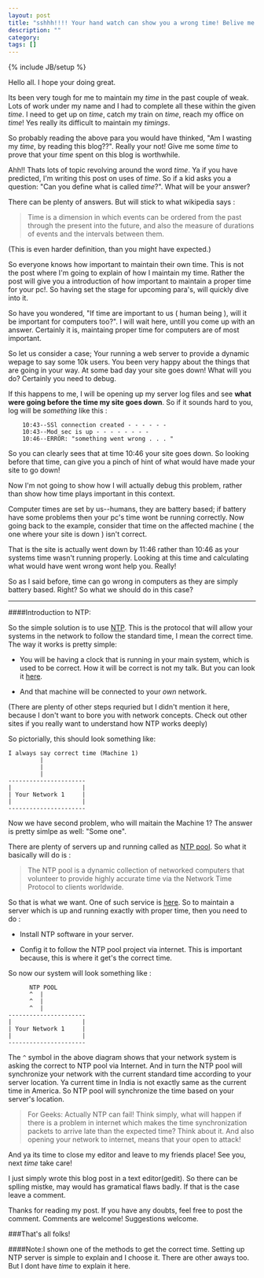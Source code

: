 ```yaml
---
layout: post
title: "sshhh!!!! Your hand watch can show you a wrong time! Belive me!"
description: ""
category: 
tags: []
---
```

{% include JB/setup %}

Hello all. I hope your doing great. 

Its been very tough for me to maintain my *time* in the past couple of weak. Lots of work under my name and I had to complete
all these within the given *time*. I need to get up on *time*, catch my train on *time*, reach my office on *time*! Yes really its difficult to maintain my *timings*.

So probably reading the above para you would have thinked, "Am I wasting my *time*, by reading this blog??". Really your not! 
Give me some *time* to prove that your *time* spent on this blog is worthwhile. 

Ahh!! Thats lots of topic revolving around the word *time*. Ya if you have predicted, I'm writing this post on uses of *time*. So if a kid asks you a question: "Can you define what is called *time*?". What will be your answer? 

There can be plenty of answers. But will stick to what wikipedia says :

>Time is a dimension in which events can be ordered from the past through the present into the future, and also the measure of durations of events and the intervals between them.

(This is even harder definition, than you might have expected.)


So everyone knows how important to maintain their own time. This is not the post where I'm going to explain of how I maintain my time. Rather the post will give you a introduction of how important to maintain a proper time for your pc!. So having set the stage for upcoming para's, will quickly dive into it.


So have you wondered, "If time are important to us ( human being ), will it be important for computers too?". I will wait here, untill you come up with an answer. Certainly it is, maintaing proper time for computers are of most important. 

So let us consider a case; Your running a web server to provide a dynamic wepage to say some 10k users. You been very happy about the things that are going in your way. At some bad day your site goes down! What will you do? Certainly you need to debug. 

If this happens to me, I will be opening up my server log files and see **what were going before the time my site goes down**.
So if it sounds hard to you, log will be *something* like this :

		10:43--SSl connection created - - - - - -
		10:43--Mod_sec is up - - - - - - - -
		10:46--ERROR: "something went wrong . . . "


So you can clearly sees that at time 10:46 your site goes down. So looking before that time, can give you a pinch of hint of what would have made your site to go down! 

Now I'm not going to show how I will actually debug this problem, rather than show how time plays important in this context.

Computer times are set by us--humans, they are battery based; if battery have some problems then your pc's time wont be running correctly. Now going back to the example, consider that time on the affected machine ( the one where your site is down ) isn't correct. 

That is the site is actually went down by 11:46 rather than 10:46 as your systems time wasn't running properly. Looking at this time and calculating what would have went wrong wont help you. Really!

So as I said before, time can go wrong in computers as they are simply battery based. Right? So what we should do in this case?


---

####Introduction to NTP:

So the simple solution is to use [NTP](http://en.wikipedia.org/wiki/Network_Time_Protocol). This is the protocol that will allow your systems in the network to follow the standard time, I mean the correct time. The way it works is pretty simple:

   + You will be having a clock that is running in your main system, which is used to be correct. How it will be correct is not my talk. But you can look it [here](http://en.wikipedia.org/wiki/Atomic_clock).

   + And that machine will be connected to your *own* network. 

(There are plenty of other steps requried but I didn't mention it here, because I don't want to bore you with network concepts. Check out other sites if you really want to understand how NTP works deeply)

So pictorially, this should look something like:

	
	I always say correct time (Machine 1)
	         |
	         |
	         |				   
	----------------------
	|                    |
	| Your Network 1     |
	|                    |
	----------------------	   	


Now we have second problem, who will maitain the Machine 1? The answer is pretty simlpe as well: "Some one".

There are plenty of servers up and running called as [NTP pool](http://en.wikipedia.org/wiki/NTP_pool). So what it basically will do is :

>The NTP pool is a dynamic collection of networked computers that volunteer to provide highly accurate time via the Network Time Protocol to clients worldwide.

So that is what we want. One of such service is [here](http://www.pool.ntp.org/en/). So to maintain a server which is up and running exactly with proper time, then you need to do :

   + Install NTP software in your server.

   + Config it to follow the NTP pool project via internet. This is important because, this is where it get's the correct time.

So now our system will look something like :



	      NTP POOL
	      ^  |
	      ^  |
	      ^  |		  		   
	----------------------
	|                    |
	| Your Network 1     |
	|                    |
	----------------------	 

The `^` symbol in the above diagram shows that your network system is asking the correct to NTP pool via Internet. And in turn the NTP pool will synchronize your network with the current standard time according to your server location. Ya current time in India is not exactly same as the current time in America. So NTP pool will synchronize the time based on your server's location. 


>For Geeks: Actually NTP can fail! Think simply, what will happen if there is a problem in internet which makes the time synchronization packets to arrive late than the expected time? Think about it. And also opening your network to internet, means that your open to attack!

And ya its time to close my editor and leave to my friends place! See you, next *time* take care! 


I just simply wrote this blog post in a text editor(gedit). So there can be splling mistke, may would has gramatical flaws badly. If that is the case leave a comment.

Thanks for reading my post. If you have any doubts, feel free to post the comment. Comments are welcome! Suggestions welcome. 


###That's all folks!

####Note:I shown one of the methods to get the correct time. Setting up NTP server is simple to explain and I choose it. There are other aways too. But I dont have *time* to explain it here. 